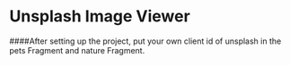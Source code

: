 # Unsplash Image Viewer
 
####After setting up the project, put your own client id of unsplash in the pets Fragment and nature Fragment.
